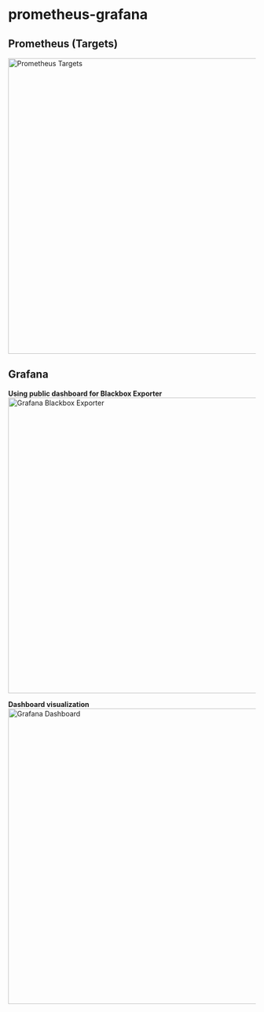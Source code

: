 # prometheus-grafana

## Prometheus (Targets)
<img width="800" height="600" alt="Prometheus Targets" src="https://github.com/user-attachments/assets/6dbffe60-1b09-4691-abff-b9f6fbbe8233" />

## Grafana

**Using public dashboard for Blackbox Exporter**  
<img width="800" height="600" alt="Grafana Blackbox Exporter" src="https://github.com/user-attachments/assets/bea16e56-a0a3-4e87-bec0-4202d4cb739b" />

**Dashboard visualization**  
<img width="800" height="600" alt="Grafana Dashboard" src="https://github.com/user-attachments/assets/8a5eeb0b-317c-43d7-8f87-eac6d4221e10" />
